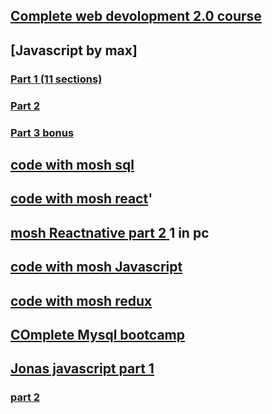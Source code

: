 ## [Complete web devolopment 2.0 course](https://drive.google.com/drive/folders/1xc6mk5XYmaJXJTSxRDj-BhSemPD2GMB_?usp=sharing)
## [Javascript by max]
### [Part 1 (11 sections)](https://drive.google.com/drive/folders/1SJgAeHbq0Cjk77ICDH5p1KIOxckqeQ5R?usp=sharing)
### [Part 2](https://drive.google.com/drive/folders/1eJzKV2s3SuRLG-Dp-PpMbY8mmg8H5SBT?usp=sharing)
### [Part 3 bonus](https://drive.google.com/drive/folders/16iEvRCiUPx102SfPgmVE_aemAdgf0Yeq?usp=sharing)
## [code with mosh sql](https://drive.google.com/drive/folders/1PPtGEOqH8_zgYo6t6JGky15YxDadabp8?usp=sharing)
## [code with mosh  react](https://drive.google.com/drive/folders/1_nkVDXTurtpVDpnBC70uICQmXv6mmqsV?usp=sharing)'
## [mosh Reactnative part 2 ](https://drive.google.com/drive/folders/10vGgugv_uJDhN1KkTyFPKESxDv4jbDzb?usp=sharing) 1 in pc
## [code with mosh Javascript ](https://drive.google.com/drive/folders/1Yu3MLKNY5ACbqjiezZCYwpOfwEGGVQBq?usp=sharing)
## [code with mosh redux](https://drive.google.com/drive/folders/1T-DFOcLuunHTIIXu091YUeRWok2zO1re?usp=sharing)
## [COmplete Mysql bootcamp](https://drive.google.com/drive/folders/1QVbfSi-Za9ShsF9MjWEofn_dG7q41qXk?usp=sharing)
## [Jonas javascript part 1](https://drive.google.com/drive/folders/1SixV74LxAbA_mNJlaD9FJHl3pbDjs1zo?usp=sharing)
### [part 2 ](https://drive.google.com/drive/folders/1z53QeMgue153SFyHCCVTVrlSxx_GasT1?usp=sharing)

